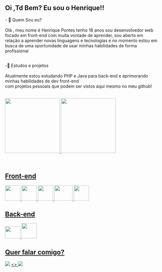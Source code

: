## Oi ,Td Bem? Eu sou o Henrique!!
<div aling="center">
- 🔭 Quem Sou eu? <br>
   <br>  Olá , meu nome é Henrique Pontes tenho 18 anos sou desenvolvedor web focado em front-end 
        com muita vontade de aprender, sou aberto em relação a aprender novas linguagens e tecnologias 
        e no momento estou em busca de uma oportunidade de usar minhas habilidades de forma profissional 
                                                                                                      
<br>-🍎 Estudos e projetos <br>
<br>Atualmente estou estudando PHP e Java para back-end e aprimorando minhas habilidades de dev front-end <br>
com projetos pessoais que podem ser vistos aqui mesmo no meu github!

 <br><a href="https://github.com/rafaballerini">
  <img height="180em" src="https://github-readme-stats.vercel.app/api?username=Henriquedeval&show_icons=true&theme=dark&include_all_commits=true&count_private=true"/>
  <img height="180em" src="https://github-readme-stats.vercel.app/api/top-langs/?username=Henriquedeval&layout=compact&langs_count=7&theme=dark"/>
  </div><br>
  
  ## Front-end
 <img src="https://cdn.jsdelivr.net/gh/devicons/devicon/icons/html5/html5-original.svg" width="50px" height="50px" />
   <img src="https://cdn.jsdelivr.net/gh/devicons/devicon/icons/css3/css3-original.svg" width="50px" height="50px" />
      <img src="https://cdn.jsdelivr.net/gh/devicons/devicon/icons/javascript/javascript-original.svg" width="50px" height="50px" /> 
            <img src="https://cdn.jsdelivr.net/gh/devicons/devicon/icons/bootstrap/bootstrap-original.svg" width="60px" height="50px" />
            <img src="https://cdn.jsdelivr.net/gh/devicons/devicon/icons/figma/figma-original.svg" width="50px" height="50px" />
          
  ## Back-end
  <img src="https://cdn.jsdelivr.net/gh/devicons/devicon/icons/php/php-original.svg" width="50px" height="40px"/>
  <img src="https://cdn.jsdelivr.net/gh/devicons/devicon/icons/java/java-original.svg"  width="50px" height="50px" />
                    
                
          
## Quer falar comigo?
<a href="lealhenrique58@gmail.com" target="_blank"><img src="https://img.shields.io/badge/Gmail-D14836?style=for-the-badge&logo=gmail&logoColor=white"/></a>
<a href="https://www.linkedin.com/in/henrique-pontes-475664210/" target="_blank"><> <img src="https://img.shields.io/badge/LinkedIn-0077B5?style=for-the-badge&logo=linkedin&logoColor=white"/></a> 

